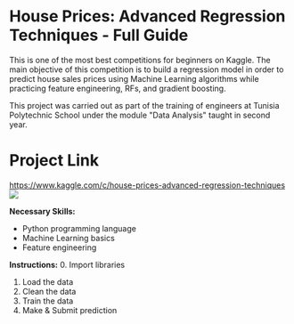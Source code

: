 # House Prices: Advanced Regression Techniques - Full Guide
This is one of the most best competitions for beginners on Kaggle. The main objective of this competition is to build a regression model in order to predict house sales prices using Machine Learning algorithms while practicing feature engineering, RFs, and gradient boosting.

This project was carried out as part of the training of engineers at Tunisia Polytechnic School under the module "Data Analysis" taught in second year.

# Project Link
https://www.kaggle.com/c/house-prices-advanced-regression-techniques
<img src='https://storage.googleapis.com/kaggle-competitions/kaggle/5407/logos/front_page.png'>

**Necessary Skills:**
- Python programming language
- Machine Learning basics
- Feature engineering

**Instructions:**
0. Import libraries
1. Load the data 
2. Clean the data
3. Train the data
4. Make & Submit prediction
